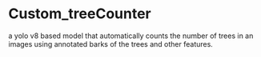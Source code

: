 # Custom_treeCounter
a yolo v8 based model that automatically counts the number of trees in an images using annotated barks of the trees and other features.
